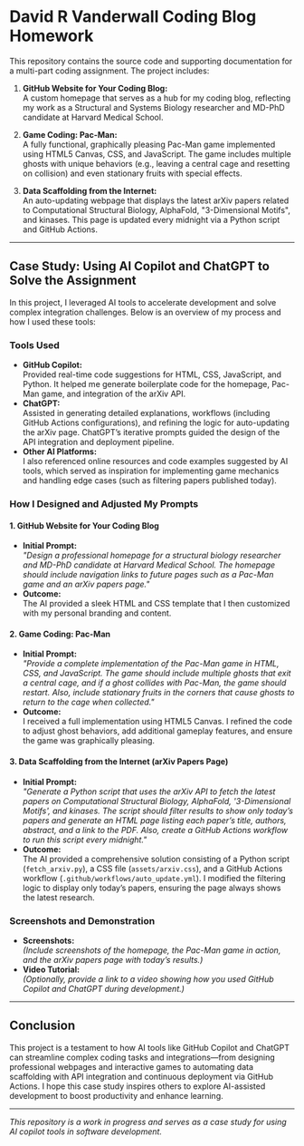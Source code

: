 # David R Vanderwall Coding Blog Homework

This repository contains the source code and supporting documentation for a multi-part coding assignment. The project includes:

1. **GitHub Website for Your Coding Blog:**  
   A custom homepage that serves as a hub for my coding blog, reflecting my work as a Structural and Systems Biology researcher and MD-PhD candidate at Harvard Medical School.

2. **Game Coding: Pac-Man:**  
   A fully functional, graphically pleasing Pac-Man game implemented using HTML5 Canvas, CSS, and JavaScript. The game includes multiple ghosts with unique behaviors (e.g., leaving a central cage and resetting on collision) and even stationary fruits with special effects.

3. **Data Scaffolding from the Internet:**  
   An auto-updating webpage that displays the latest arXiv papers related to Computational Structural Biology, AlphaFold, "3-Dimensional Motifs", and kinases. This page is updated every midnight via a Python script and GitHub Actions.

---

## Case Study: Using AI Copilot and ChatGPT to Solve the Assignment

In this project, I leveraged AI tools to accelerate development and solve complex integration challenges. Below is an overview of my process and how I used these tools:

### Tools Used
- **GitHub Copilot:**  
  Provided real-time code suggestions for HTML, CSS, JavaScript, and Python. It helped me generate boilerplate code for the homepage, Pac-Man game, and integration of the arXiv API.
- **ChatGPT:**  
  Assisted in generating detailed explanations, workflows (including GitHub Actions configurations), and refining the logic for auto-updating the arXiv page. ChatGPT’s iterative prompts guided the design of the API integration and deployment pipeline.
- **Other AI Platforms:**  
  I also referenced online resources and code examples suggested by AI tools, which served as inspiration for implementing game mechanics and handling edge cases (such as filtering papers published today).

### How I Designed and Adjusted My Prompts

#### 1. GitHub Website for Your Coding Blog
- **Initial Prompt:**  
  *"Design a professional homepage for a structural biology researcher and MD-PhD candidate at Harvard Medical School. The homepage should include navigation links to future pages such as a Pac-Man game and an arXiv papers page."*
- **Outcome:**  
  The AI provided a sleek HTML and CSS template that I then customized with my personal branding and content.

#### 2. Game Coding: Pac-Man
- **Initial Prompt:**  
  *"Provide a complete implementation of the Pac-Man game in HTML, CSS, and JavaScript. The game should include multiple ghosts that exit a central cage, and if a ghost collides with Pac-Man, the game should restart. Also, include stationary fruits in the corners that cause ghosts to return to the cage when collected."*
- **Outcome:**  
  I received a full implementation using HTML5 Canvas. I refined the code to adjust ghost behaviors, add additional gameplay features, and ensure the game was graphically pleasing.

#### 3. Data Scaffolding from the Internet (arXiv Papers Page)
- **Initial Prompt:**  
  *"Generate a Python script that uses the arXiv API to fetch the latest papers on Computational Structural Biology, AlphaFold, '3-Dimensional Motifs', and kinases. The script should filter results to show only today’s papers and generate an HTML page listing each paper’s title, authors, abstract, and a link to the PDF. Also, create a GitHub Actions workflow to run this script every midnight."*
- **Outcome:**  
  The AI provided a comprehensive solution consisting of a Python script (`fetch_arxiv.py`), a CSS file (`assets/arxiv.css`), and a GitHub Actions workflow (`.github/workflows/auto_update.yml`). I modified the filtering logic to display only today’s papers, ensuring the page always shows the latest research.

### Screenshots and Demonstration
- **Screenshots:**  
  *(Include screenshots of the homepage, the Pac-Man game in action, and the arXiv papers page with today’s results.)*
- **Video Tutorial:**  
  *(Optionally, provide a link to a video showing how you used GitHub Copilot and ChatGPT during development.)*

---

## Conclusion

This project is a testament to how AI tools like GitHub Copilot and ChatGPT can streamline complex coding tasks and integrations—from designing professional webpages and interactive games to automating data scaffolding with API integration and continuous deployment via GitHub Actions. I hope this case study inspires others to explore AI-assisted development to boost productivity and enhance learning.

---

*This repository is a work in progress and serves as a case study for using AI copilot tools in software development.*
